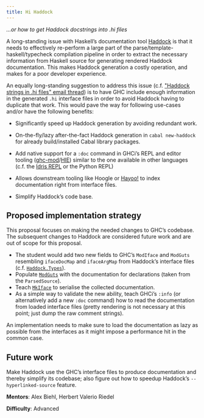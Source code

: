 ```yaml
---
title: ﻿Hi Haddock
---
```


*...or how to get Haddock docstrings into .hi files*


A long-standing issue with Haskell’s documentation tool [Haddock] is
that it needs to effectively re-perform a large part of the
parse/template-haskell/typecheck compilation pipeline in order to
extract the necessary information from Haskell source for generating
rendered Haddock documentation. This makes Haddock generation a costly
operation, and makes for a poor developer experience.


An equally long-standing suggestion to address this issue
(c.f. ["Haddock strings in .hi files" email thread](https://mail.haskell.org/pipermail/ghc-devs/2014-March/004355.html))
is to have GHC include enough information in the generated `.hi`
interface files in order to avoid Haddock having to duplicate that
work. This would pave the way for following use-cases and/or have the
following benefits:


- Significantly speed up Haddock generation by avoiding redundant work. 

- On-the-fly/lazy after-the-fact Haddock generation in
  `cabal new-haddock` for already build/installed Cabal library packages.

- Add native support for a `:doc` command in GHCi’s REPL and editor
  tooling ([ghc-mod]/[HIE]) similar to the one available in other
  languages (c.f.
  the [Idris REPL](http://docs.idris-lang.org/en/latest/reference/repl.html#getting-type-information)
  or the Python REPL)

- Allows downstream tooling like Hoogle or [Hayoo!] to index
  documentation right from interface files.

- Simplify Haddock’s code base.


## Proposed implementation strategy

This proposal focuses on making the needed changes to GHC’s
codebase. The subsequent changes to Haddock are considered future work
and are out of scope for this proposal.


- The student would add two new fields to GHC’s `ModIface` and
  `ModGuts` resembling `ifaceDocMap` and `ifaceArgMap` from Haddock’s
  interface files
  (c.f. [`Haddock.Types`](https://github.com/haskell/haddock/blob/master/haddock-api/src/Haddock/Types.hs#L111)).
- Populate [`ModGuts`](https://github.com/ghc/ghc/blob/e237e1f132d0c0e1d9bf24d21cf688110305fb28/compiler/main/HscTypes.hs#L1255)
  with the documentation for declarations (taken from the
  `ParsedSource`).
- Teach [`MkIface`](https://github.com/ghc/ghc/blob/e237e1f132d0c0e1d9bf24d21cf688110305fb28/compiler/iface/MkIface.hs)
  to serialise the collected documentation.
- As a simple way to validate the new ability, teach GHCi’s `:info`
  (or alternatively add a new `:doc` command) how to read the
  documentation from loaded interface files (pretty rendering is not
  necessary at this point; just dump the raw comment strings).


An implementation needs to make sure to load the documentation as lazy
as possible from the interfaces as it might impose a performance hit
in the common case.


## Future work

Make Haddock use the GHC’s interface files to produce documentation
and thereby simplify its codebase; also figure out how to speedup
Haddock’s `--hyperlinked-source` feature.


[Haddock]: https://www.haskell.org/haddock
[GHC]: https://www.haskell.org/ghc
[Hayoo!]: https://hayoo.fh-wedel.de/
[Hoogle]: http://hoogle.haskell.org/
[HIE]: https://github.com/haskell/haskell-ide-engine
[ghc-mod]: https://hackage.haskell.org/package/ghc-mod

**Mentors**: Alex Biehl, Herbert Valerio Riedel

**Difficulty**: Advanced
